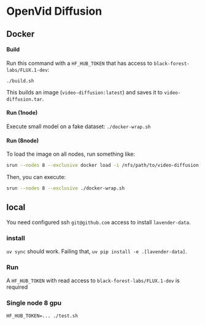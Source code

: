 # OpenVid Diffusion

## Docker

#### Build
Run this command with a `HF_HUB_TOKEN` that has access to `black-forest-labs/FLUX.1-dev`:

`./build.sh`

This builds an image (`video-diffusion:latest`) and saves it to `video-diffusion.tar`.

#### Run (1node)
Execute small model on a fake dataset:
`./docker-wrap.sh`

#### Run (8node)
To load the image on all nodes, run something like:
```bash
srun --nodes 8 --exclusive docker load -i /nfs/path/to/video-diffusion.tar
```
Then, you can execute:
```bash
srun --nodes 8 --exclusive ./docker-wrap.sh
```

## local
You need configured ssh `git@github.com` access to install `lavender-data`.

### install
`uv sync` should work. Failing that, `uv pip install -e .[lavender-data]`.

### Run
A `HF_HUB_TOKEN` with read access to `black-forest-labs/FLUX.1-dev` is required

### Single node 8 gpu
`HF_HUB_TOKEN=... ./test.sh`
